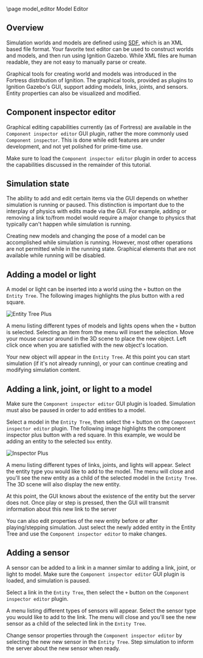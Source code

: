 \page model_editor Model Editor

## Overview

Simulation worlds and models are defined using [SDF](https://sdformat.org),
which is an XML based file format. Your favorite text editor can be used to
construct worlds and models, and then run using Ignition Gazebo. While XML
files are human readable, they are not easy to manually parse or create.

Graphical tools for creating world and models was introduced in the Fortress
distribution of Ignition. The graphical tools, provided as plugins to
Ignition Gazebo's GUI, support adding models, links, joints, and sensors.
Entity properties can also be visualized and modified.

## Component inspector editor

Graphical editing capabilities currently (as of Fortress) are available in the
`Component inspector editor` GUI plugin, rather the more commonly used
`Component inspector`. This is done while edit features are under development, and not yet polished for prime-time use.

Make sure to load the `Component inspector editor` plugin in order to
access the capabilities discussed in the remainder of this tutorial.

## Simulation state

The ability to add and edit certain items via the GUI depends on whether
simulation is running or paused. This distinction is important due to the
interplay of physics with edits made via the GUI. For example, adding or
removing a link to/from model would require a major change to physics that
typically can't happen while simulation is running.

Creating new models and changing the pose of a model can be accomplished
while simulation is running. However, most other operations are not
permitted while in the running state. Graphical elements that are not
available while running will be disabled.

## Adding a model or light

A model or light can be inserted into a world using the `+` button on the
`Entity Tree`. The following images highlights the plus button with a red
square.

![Entity Tree Plus](https://raw.githubusercontent.com/ignitionrobotics/ign-gazebo/main/tutorials/files/model_editor/entity_tree_plus.png)

A menu listing different types of models and lights opens when the `+`
button is selected. Selecting an item from the menu will insert the
selection. Move your mouse cursor around in the 3D scene to place the new
object. Left click once when you are satisfied with the new object's
location.

Your new object will appear in the `Entity Tree`. At this point you can
start simulation (if it's not already running), or your can continue
creating and modifying simulation content.

## Adding a link, joint, or light to a model

Make sure the `Component inspector editor` GUI plugin is loaded. Simulation
must also be paused in order to add entities to a model.

Select a model in the `Entity Tree`, then select the `+` button on the
`Component inspector editor` plugin. The following image highlights the
component inspector plus button with a red square. In this example, we would
be adding an entity to the selected `box` entity.

![Inspector Plus](https://raw.githubusercontent.com/ignitionrobotics/ign-gazebo/main/tutorials/files/model_editor/inspector_plus.png)

A menu listing different types of links, joints, and lights will appear.
Select the entity type you would like to add to the model. The menu will close
and you'll see the new entity as a child of the selected model in the `Entity
Tree`. The 3D scene will also display the new entity.

At this point, the GUI knows about the existence of the entity but the server
does not. Once play or step is pressed, then the GUI will transmit
information about this new link to the server

You can also edit properties of the new entity before or after playing/stepping
simulation. Just select the newly added entity in the Entity Tree and use
the `Component inspector editor` to make changes.

## Adding a sensor

A sensor can be added to a link in a manner similar to adding a link, joint,
or light to model. Make sure the `Component inspector editor` GUI plugin
is loaded, and simulation is paused.

Select a link in the `Entity Tree`, then select the `+` button on the
`Component inspector editor` plugin.

A menu listing different types of sensors will appear.  Select the sensor
type you would like to add to the link. The menu will close and you'll see
the new sensor as a child of the selected link in the `Entity Tree`. 

Change sensor properties through the `Component inspector editor` by
selecting the new new sensor in the `Entity Tree`. Step simulation to inform
the server about the new sensor when ready.
